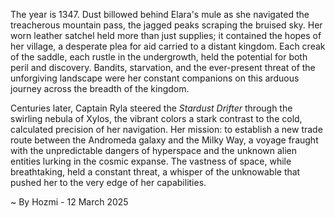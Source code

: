 
The year is 1347.  Dust billowed behind Elara's mule as she navigated the treacherous mountain pass, the jagged peaks scraping the bruised sky.  Her worn leather satchel held more than just supplies; it contained the hopes of her village, a desperate plea for aid carried to a distant kingdom.  Each creak of the saddle, each rustle in the undergrowth, held the potential for both peril and discovery.  Bandits, starvation, and the ever-present threat of the unforgiving landscape were her constant companions on this arduous journey across the breadth of the kingdom.

Centuries later, Captain Ryla steered the *Stardust Drifter* through the swirling nebula of Xylos, the vibrant colors a stark contrast to the cold, calculated precision of her navigation.  Her mission: to establish a new trade route between the Andromeda galaxy and the Milky Way, a voyage fraught with the unpredictable dangers of hyperspace and the unknown alien entities lurking in the cosmic expanse.  The vastness of space, while breathtaking, held a constant threat, a whisper of the unknowable that pushed her to the very edge of her capabilities.

~ By Hozmi - 12 March 2025
